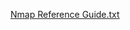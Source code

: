 [Nmap Reference Guide.txt](https://github.com/cchaha1015/cchaha/files/7129348/Nmap.Reference.Guide.txt)
